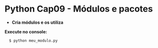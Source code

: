 # **Python Cap09 - Módulos e pacotes**


* **Cria módulos e os utiliza**


**Execute no console:**

```
  $ python meu_modulo.py
```
